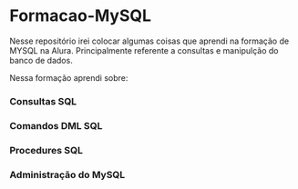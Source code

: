 # Formacao-MySQL

Nesse repositório irei colocar algumas coisas que aprendi na formação de MYSQL na Alura. Principalmente referente a consultas e manipulção do banco de dados.

Nessa formação aprendi sobre:

### Consultas SQL
### Comandos DML SQL
### Procedures SQL
### Administração do MySQL
